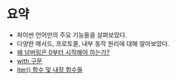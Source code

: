 # 요약
- 파이썬 언어만의 주요 기능들을 살펴보았다.
- 다양한 메서드, 프로토콜, 내부 동작 원리에 대해 알아보았다.
- [왜 넘버링은 0부터 시작해야 하는가?](https://www.cs.utexas.edu/users/EWD/transcriptions/EWD08xx/EWD831.html)
- [with 구문](https://www.python.org/dev/peps/pep-0343/)
- [iter() 함수 및 내장 함수들](https://docs.python.org/3/library/functions.html#iter)
